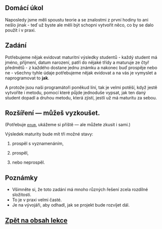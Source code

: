 ## Domácí úkol

Naposledy jsme měli spoustu teorie a se znalostmi z první hodiny to ani nešlo jinak - teď už byste ale měli být schopni vytvořit něco, co by se dalo použít i v praxi.

## Zadání

Potřebujeme nějak evidovat maturitní výsledky studentů - každý student má jméno, příjmení, datum narození, patří do nějaké třídy a maturuje ze čtyř předmětů - z každého dostane jednu známku a nakonec buď prospěje nebo ne - všechny tyhle údaje potřebujeme nějak evidovat a na vás je vymyslet a naprogramovat to <b>jak</b>.

A protože jsou naši programátoři poněkud líní, tak je velmi potěší, když jestě vytvoříte i metodu, pomocí které půjde jednoduše vypsat, jak ten daný student dopadl a druhou metodu, která zjistí, jestli už má maturitu za sebou.

## Rozšíření &mdash; můžeš vyzkoušet.

(Potřebuje [`enum`](https://github.com/ENGETO-Java-Akademie-2021/content/blob/main/lekce_03/enum.md), ukážeme si příště &mdash; ale můžete zkusit i&nbsp;sami.)

Výsledek maturity bude mít tři možné stavy: 

1. prospěl s&nbsp;vyznamenáním, 

2. prospěl, 

3. nebo neprospěl.

## Poznámky

- Všimněte si, že toto zadání má mnoho různých řešení zcela rozdílné složitosti.
- To je v&nbsp;praxi velmi časté.
- Je na vývojáři, aby odhadl, jak se projekt bude rozvíjet dál.

## [Zpět na obsah lekce](README.md)